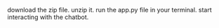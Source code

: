download the zip file.
unzip it.
run the app.py file in your terminal.
start interacting with the chatbot. 
